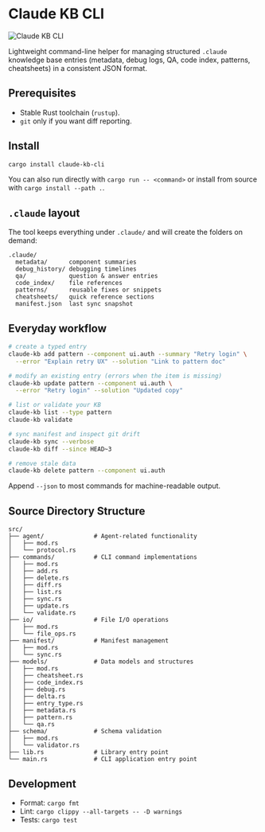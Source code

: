 # Claude KB CLI

![Claude KB CLI](https://maas-log-prod.cn-wlcb.ufileos.com/anthropic/230cb711-68a5-4e5d-b65f-24d823b2aebf/86b1819b06ceced1b670652b9e47cd09.png?UCloudPublicKey=TOKEN_e15ba47a-d098-4fbd-9afc-a0dcf0e4e621&Expires=1760470389&Signature=MOHIr0noh+lOYBVcXQtbwl3Vdso=)

Lightweight command-line helper for managing structured `.claude` knowledge base entries (metadata, debug logs, QA, code index, patterns, cheatsheets) in a consistent JSON format.

## Prerequisites
- Stable Rust toolchain (`rustup`).
- `git` only if you want diff reporting.

## Install
```bash
cargo install claude-kb-cli
```
You can also run directly with `cargo run -- <command>` or install from source with `cargo install --path .`.

## `.claude` layout
The tool keeps everything under `.claude/` and will create the folders on demand:
```
.claude/
  metadata/      component summaries
  debug_history/ debugging timelines
  qa/            question & answer entries
  code_index/    file references
  patterns/      reusable fixes or snippets
  cheatsheets/   quick reference sections
  manifest.json  last sync snapshot
```

## Everyday workflow
```bash
# create a typed entry
claude-kb add pattern --component ui.auth --summary "Retry login" \
  --error "Explain retry UX" --solution "Link to pattern doc"

# modify an existing entry (errors when the item is missing)
claude-kb update pattern --component ui.auth \
  --error "Retry login" --solution "Updated copy"

# list or validate your KB
claude-kb list --type pattern
claude-kb validate

# sync manifest and inspect git drift
claude-kb sync --verbose
claude-kb diff --since HEAD~3

# remove stale data
claude-kb delete pattern --component ui.auth
```
Append `--json` to most commands for machine-readable output.

## Source Directory Structure

```
src/
├── agent/              # Agent-related functionality
│   ├── mod.rs
│   └── protocol.rs
├── commands/           # CLI command implementations
│   ├── mod.rs
│   ├── add.rs
│   ├── delete.rs
│   ├── diff.rs
│   ├── list.rs
│   ├── sync.rs
│   ├── update.rs
│   └── validate.rs
├── io/                 # File I/O operations
│   ├── mod.rs
│   └── file_ops.rs
├── manifest/           # Manifest management
│   ├── mod.rs
│   └── sync.rs
├── models/             # Data models and structures
│   ├── mod.rs
│   ├── cheatsheet.rs
│   ├── code_index.rs
│   ├── debug.rs
│   ├── delta.rs
│   ├── entry_type.rs
│   ├── metadata.rs
│   ├── pattern.rs
│   └── qa.rs
├── schema/             # Schema validation
│   ├── mod.rs
│   └── validator.rs
├── lib.rs              # Library entry point
└── main.rs             # CLI application entry point
```

## Development
- Format: `cargo fmt`
- Lint: `cargo clippy --all-targets -- -D warnings`
- Tests: `cargo test`
